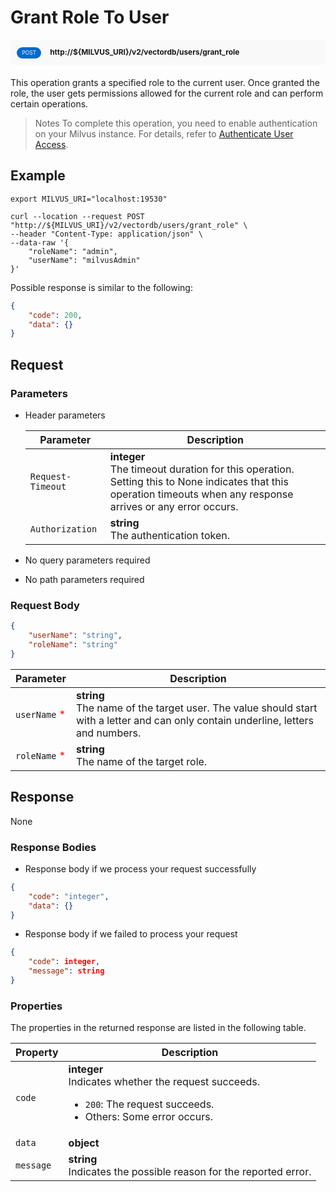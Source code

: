# Grant Role To User

<div style="background: #f9f9f9; padding: 10px; border-radius: 5px; margin-bottom: 20px;">
    <div style="display: inline-block; background: #026aca; font-size: 0.6em; border-radius: 10px; color: #ffffff; padding: 0.3em 1em; line-height: 1.5em;">
        <span>POST</span>
    </div>
    <div style="display: inline-block; font-size: 0.85em; font-weight: 700; margin-left: 10px;">
        <span>http://${MILVUS_URI}/v2/vectordb/users/grant_role</span>
    </div>
</div>

This operation grants a specified role to the current user. Once granted the role, the user gets permissions allowed for the current role and can perform certain operations.

> Notes
> To complete this operation, you need to enable authentication on your Milvus instance. For details, refer to [Authenticate User Access](https://milvus.io/docs/authenticate.md).

## Example

```shell
export MILVUS_URI="localhost:19530"

curl --location --request POST "http://${MILVUS_URI}/v2/vectordb/users/grant_role" \
--header "Content-Type: application/json" \
--data-raw '{
    "roleName": "admin",
    "userName": "milvusAdmin"
}'
```
Possible response is similar to the following:
```json
{
    "code": 200,
    "data": {}
}
```

## Request

### Parameters

- Header parameters

    | Parameter        | Description                                                                               |
    |------------------|-------------------------------------------------------------------------------------------|
    | `Request-Timeout`  | **integer**<br/>The timeout duration for this operation.<br/>Setting this to None indicates that this operation timeouts when any response arrives or any error occurs.|
    | `Authorization`  | **string**<br/>The authentication token.|

- No query parameters required

- No path parameters required

### Request Body

```json
{
    "userName": "string",
    "roleName": "string"
}
```

| Parameter        | Description                                                                               |
|------------------|-------------------------------------------------------------------------------------------|
| `userName` <span style="color:red">*</span> | __string__<br/>The name of the target user. The value should start with a letter and can only contain underline, letters and numbers.  |
| `roleName` <span style="color:red">*</span> | __string__<br/>The name of the target role.  |

## Response

None

### Response Bodies

- Response body if we process your request successfully

```json
{
    "code": "integer",
    "data": {}
}
```

- Response body if we failed to process your request

```json
{
    "code": integer,
    "message": string
}
```

### Properties

The properties in the returned response are listed in the following table.

| Property | Description                                                                                                                                 |
|----------|---------------------------------------------------------------------------------------------------------------------------------------------|
| `code`   | __integer__<br/>Indicates whether the request succeeds.<br/><ul><li>`200`: The request succeeds.</li><li>Others: Some error occurs.</li></ul> |
| `data` | __object__<br/> |
| `message`  | __string__<br/>Indicates the possible reason for the reported error. |
